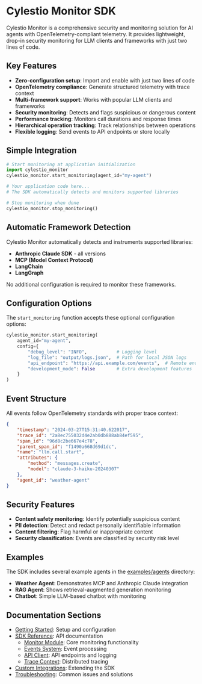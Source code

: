 # Cylestio Monitor SDK

Cylestio Monitor is a comprehensive security and monitoring solution for AI agents with OpenTelemetry-compliant telemetry. It provides lightweight, drop-in security monitoring for LLM clients and frameworks with just two lines of code.

## Key Features

- **Zero-configuration setup**: Import and enable with just two lines of code
- **OpenTelemetry compliance**: Generate structured telemetry with trace context
- **Multi-framework support**: Works with popular LLM clients and frameworks
- **Security monitoring**: Detects and flags suspicious or dangerous content
- **Performance tracking**: Monitors call durations and response times
- **Hierarchical operation tracking**: Track relationships between operations
- **Flexible logging**: Send events to API endpoints or store locally

## Simple Integration

```python
# Start monitoring at application initialization
import cylestio_monitor
cylestio_monitor.start_monitoring(agent_id="my-agent")

# Your application code here...
# The SDK automatically detects and monitors supported libraries

# Stop monitoring when done
cylestio_monitor.stop_monitoring()
```

## Automatic Framework Detection

Cylestio Monitor automatically detects and instruments supported libraries:

- **Anthropic Claude SDK** - all versions
- **MCP (Model Context Protocol)**
- **LangChain**
- **LangGraph**

No additional configuration is required to monitor these frameworks.

## Configuration Options

The `start_monitoring` function accepts these optional configuration options:

```python
cylestio_monitor.start_monitoring(
    agent_id="my-agent",
    config={
        "debug_level": "INFO",           # Logging level
        "log_file": "output/logs.json",  # Path for local JSON logs
        "api_endpoint": "https://api.example.com/events",  # Remote endpoint
        "development_mode": False        # Extra development features
    }
)
```

## Event Structure

All events follow OpenTelemetry standards with proper trace context:

```json
{
    "timestamp": "2024-03-27T15:31:40.622017",
    "trace_id": "2a8ec755032d4e2ab0db888ab84ef595", 
    "span_id": "96d8c2be667e4c78",
    "parent_span_id": "f1490a668d69d1dc",
    "name": "llm.call.start",
    "attributes": {
        "method": "messages.create",
        "model": "claude-3-haiku-20240307"
    },
    "agent_id": "weather-agent"
}
```

## Security Features

- **Content safety monitoring**: Identify potentially suspicious content
- **PII detection**: Detect and redact personally identifiable information
- **Content filtering**: Flag harmful or inappropriate content
- **Security classification**: Events are classified by security risk level

## Examples

The SDK includes several example agents in the [examples/agents](../examples/agents) directory:

- **Weather Agent**: Demonstrates MCP and Anthropic Claude integration
- **RAG Agent**: Shows retrieval-augmented generation monitoring
- **Chatbot**: Simple LLM-based chatbot with monitoring

## Documentation Sections

- [Getting Started](getting-started/quick-start.md): Setup and configuration
- [SDK Reference](sdk-reference/overview.md): API documentation  
  - [Monitor Module](sdk-reference/monitor.md): Core monitoring functionality
  - [Events System](sdk-reference/events.md): Event processing
  - [API Client](sdk-reference/api-client.md): API endpoints and logging
  - [Trace Context](sdk-reference/tracing.md): Distributed tracing
- [Custom Integrations](custom-integrations.md): Extending the SDK
- [Troubleshooting](troubleshooting.md): Common issues and solutions 